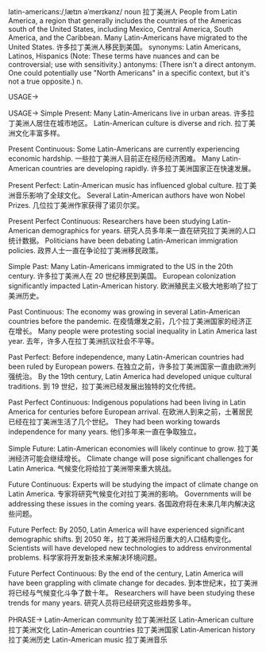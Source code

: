 latin-americans:/ˌlætɪn əˈmerɪkənz/
noun
拉丁美洲人
People from Latin America, a region that generally includes the countries of the Americas south of the United States, including Mexico, Central America, South America, and the Caribbean.
Many Latin-Americans have migrated to the United States. 许多拉丁美洲人移民到美国。
synonyms: Latin Americans, Latinos, Hispanics (Note: These terms have nuances and can be controversial; use with sensitivity.)
antonyms:  (There isn't a direct antonym.  One could potentially use "North Americans" in a specific context, but it's not a true opposite.)
n.


USAGE->

USAGE->
Simple Present:
Many Latin-Americans live in urban areas. 许多拉丁美洲人居住在城市地区。
Latin-American culture is diverse and rich. 拉丁美洲文化丰富多样。


Present Continuous:
Some Latin-Americans are currently experiencing economic hardship. 一些拉丁美洲人目前正在经历经济困难。
Many Latin-American countries are developing rapidly. 许多拉丁美洲国家正在快速发展。


Present Perfect:
Latin-American music has influenced global culture. 拉丁美洲音乐影响了全球文化。
Several Latin-American authors have won Nobel Prizes. 几位拉丁美洲作家获得了诺贝尔奖。


Present Perfect Continuous:
Researchers have been studying Latin-American demographics for years. 研究人员多年来一直在研究拉丁美洲的人口统计数据。
Politicians have been debating Latin-American immigration policies. 政界人士一直在争论拉丁美洲移民政策。


Simple Past:
Many Latin-Americans immigrated to the US in the 20th century. 许多拉丁美洲人在 20 世纪移民到美国。
European colonization significantly impacted Latin-American history. 欧洲殖民主义极大地影响了拉丁美洲历史。


Past Continuous:
The economy was growing in several Latin-American countries before the pandemic. 在疫情爆发之前，几个拉丁美洲国家的经济正在增长。
Many people were protesting social inequality in Latin America last year. 去年，许多人在拉丁美洲抗议社会不平等。


Past Perfect:
Before independence, many Latin-American countries had been ruled by European powers.  在独立之前，许多拉丁美洲国家一直由欧洲列强统治。
By the 19th century, Latin America had developed unique cultural traditions. 到 19 世纪，拉丁美洲已经发展出独特的文化传统。


Past Perfect Continuous:
Indigenous populations had been living in Latin America for centuries before European arrival. 在欧洲人到来之前，土著居民已经在拉丁美洲生活了几个世纪。
They had been working towards independence for many years. 他们多年来一直在争取独立。


Simple Future:
Latin-American economies will likely continue to grow. 拉丁美洲经济可能会继续增长。
Climate change will pose significant challenges for Latin America. 气候变化将给拉丁美洲带来重大挑战。


Future Continuous:
Experts will be studying the impact of climate change on Latin America. 专家将研究气候变化对拉丁美洲的影响。
Governments will be addressing these issues in the coming years. 各国政府将在未来几年内解决这些问题。


Future Perfect:
By 2050, Latin America will have experienced significant demographic shifts. 到 2050 年，拉丁美洲将经历重大的人口结构变化。
Scientists will have developed new technologies to address environmental problems. 科学家将开发新技术来解决环境问题。


Future Perfect Continuous:
By the end of the century, Latin America will have been grappling with climate change for decades. 到本世纪末，拉丁美洲将已经与气候变化斗争了数十年。
Researchers will have been studying these trends for many years. 研究人员将已经研究这些趋势多年。




PHRASE->
Latin-American community 拉丁美洲社区
Latin-American culture 拉丁美洲文化
Latin-American countries 拉丁美洲国家
Latin-American history 拉丁美洲历史
Latin-American music 拉丁美洲音乐
